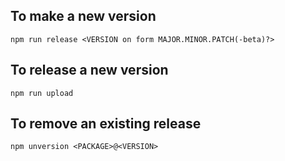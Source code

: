 

<!-- prettier-ignore-start -->
## To make a new version ##

`npm run release <VERSION on form MAJOR.MINOR.PATCH(-beta)?>`

## To release a new version ##

`npm run upload`

## To remove an existing release

`npm unversion <PACKAGE>@<VERSION>`

<!-- prettier-ignore-end -->